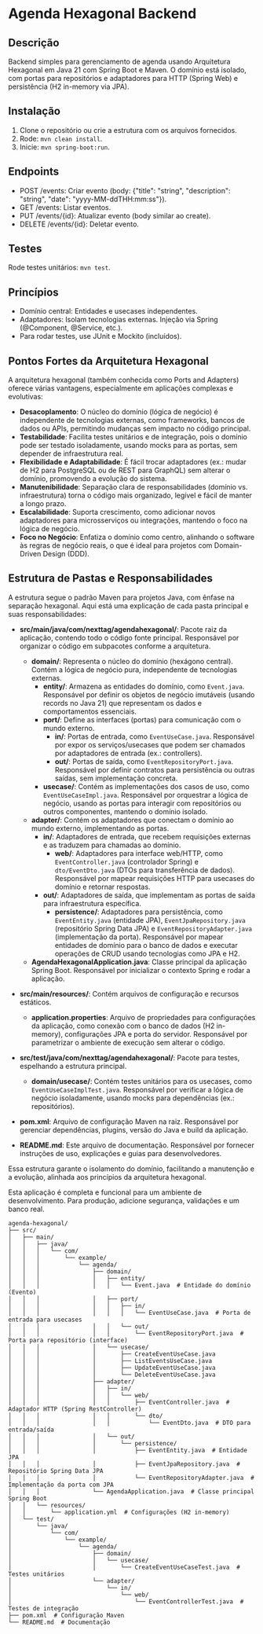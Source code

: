 # Agenda Hexagonal Backend

## Descrição
Backend simples para gerenciamento de agenda usando Arquitetura Hexagonal em Java 21 com Spring Boot e Maven. O domínio está isolado, com portas para repositórios e adaptadores para HTTP (Spring Web) e persistência (H2 in-memory via JPA).

## Instalação
1. Clone o repositório ou crie a estrutura com os arquivos fornecidos.
2. Rode: `mvn clean install`.
3. Inicie: `mvn spring-boot:run`.

## Endpoints
- POST /events: Criar evento (body: {"title": "string", "description": "string", "date": "yyyy-MM-ddTHH:mm:ss"}).
- GET /events: Listar eventos.
- PUT /events/{id}: Atualizar evento (body similar ao create).
- DELETE /events/{id}: Deletar evento.

## Testes
Rode testes unitários: `mvn test`.

## Princípios
- Domínio central: Entidades e usecases independentes.
- Adaptadores: Isolam tecnologias externas. Injeção via Spring (@Component, @Service, etc.).
- Para rodar testes, use JUnit e Mockito (incluídos).

## Pontos Fortes da Arquitetura Hexagonal
A arquitetura hexagonal (também conhecida como Ports and Adapters) oferece várias vantagens, especialmente em aplicações complexas e evolutivas:
- **Desacoplamento**: O núcleo do domínio (lógica de negócio) é independente de tecnologias externas, como frameworks, bancos de dados ou APIs, permitindo mudanças sem impacto no código principal.
- **Testabilidade**: Facilita testes unitários e de integração, pois o domínio pode ser testado isoladamente, usando mocks para as portas, sem depender de infraestrutura real.
- **Flexibilidade e Adaptabilidade**: É fácil trocar adaptadores (ex.: mudar de H2 para PostgreSQL ou de REST para GraphQL) sem alterar o domínio, promovendo a evolução do sistema.
- **Manutenibilidade**: Separação clara de responsabilidades (domínio vs. infraestrutura) torna o código mais organizado, legível e fácil de manter a longo prazo.
- **Escalabilidade**: Suporta crescimento, como adicionar novos adaptadores para microsserviços ou integrações, mantendo o foco na lógica de negócio.
- **Foco no Negócio**: Enfatiza o domínio como centro, alinhando o software às regras de negócio reais, o que é ideal para projetos com Domain-Driven Design (DDD).

## Estrutura de Pastas e Responsabilidades
A estrutura segue o padrão Maven para projetos Java, com ênfase na separação hexagonal. Aqui está uma explicação de cada pasta principal e suas responsabilidades:

- **src/main/java/com/nexttag/agendahexagonal/**: Pacote raiz da aplicação, contendo todo o código fonte principal. Responsável por organizar o código em subpacotes conforme a arquitetura.
    - **domain/**: Representa o núcleo do domínio (hexágono central). Contém a lógica de negócio pura, independente de tecnologias externas.
        - **entity/**: Armazena as entidades do domínio, como `Event.java`. Responsável por definir os objetos de negócio imutáveis (usando records no Java 21) que representam os dados e comportamentos essenciais.
        - **port/**: Define as interfaces (portas) para comunicação com o mundo externo.
            - **in/**: Portas de entrada, como `EventUseCase.java`. Responsável por expor os serviços/usecases que podem ser chamados por adaptadores de entrada (ex.: controllers).
            - **out/**: Portas de saída, como `EventRepositoryPort.java`. Responsável por definir contratos para persistência ou outras saídas, sem implementação concreta.
        - **usecase/**: Contém as implementações dos casos de uso, como `EventUseCaseImpl.java`. Responsável por orquestrar a lógica de negócio, usando as portas para interagir com repositórios ou outros componentes, mantendo o domínio isolado.
    - **adapter/**: Contém os adaptadores que conectam o domínio ao mundo externo, implementando as portas.
        - **in/**: Adaptadores de entrada, que recebem requisições externas e as traduzem para chamadas ao domínio.
            - **web/**: Adaptadores para interface web/HTTP, como `EventController.java` (controlador Spring) e `dto/EventDto.java` (DTOs para transferência de dados). Responsável por mapear requisições HTTP para usecases do domínio e retornar respostas.
        - **out/**: Adaptadores de saída, que implementam as portas de saída para infraestrutura específica.
            - **persistence/**: Adaptadores para persistência, como `EventEntity.java` (entidade JPA), `EventJpaRepository.java` (repositório Spring Data JPA) e `EventRepositoryAdapter.java` (implementação da porta). Responsável por mapear entidades de domínio para o banco de dados e executar operações de CRUD usando tecnologias como JPA e H2.
    - **AgendaHexagonalApplication.java**: Classe principal da aplicação Spring Boot. Responsável por inicializar o contexto Spring e rodar a aplicação.

- **src/main/resources/**: Contém arquivos de configuração e recursos estáticos.
    - **application.properties**: Arquivo de propriedades para configurações da aplicação, como conexão com o banco de dados (H2 in-memory), configurações JPA e porta do servidor. Responsável por parametrizar o ambiente de execução sem alterar o código.

- **src/test/java/com/nexttag/agendahexagonal/**: Pacote para testes, espelhando a estrutura principal.
    - **domain/usecase/**: Contém testes unitários para os usecases, como `EventUseCaseImplTest.java`. Responsável por verificar a lógica de negócio isoladamente, usando mocks para dependências (ex.: repositórios).

- **pom.xml**: Arquivo de configuração Maven na raiz. Responsável por gerenciar dependências, plugins, versão do Java e build da aplicação.

- **README.md**: Este arquivo de documentação. Responsável por fornecer instruções de uso, explicações e guias para desenvolvedores.

Essa estrutura garante o isolamento do domínio, facilitando a manutenção e a evolução, alinhada aos princípios da arquitetura hexagonal.

Esta aplicação é completa e funcional para um ambiente de desenvolvimento. Para produção, adicione segurança, validações e um banco real.



```aiignore
agenda-hexagonal/
├── src/
│   ├── main/
│   │   ├── java/
│   │   │   └── com/
│   │   │       └── example/
│   │   │           └── agenda/
│   │   │               ├── domain/
│   │   │               │   ├── entity/
│   │   │               │   │   └── Event.java  # Entidade do domínio (Evento)
│   │   │               │   ├── port/
│   │   │               │   │   ├── in/
│   │   │               │   │   │   └── EventUseCase.java  # Porta de entrada para usecases
│   │   │               │   │   └── out/
│   │   │               │   │       └── EventRepositoryPort.java  # Porta para repositório (interface)
│   │   │               │   └── usecase/
│   │   │               │       ├── CreateEventUseCase.java
│   │   │               │       ├── ListEventsUseCase.java
│   │   │               │       ├── UpdateEventUseCase.java
│   │   │               │       └── DeleteEventUseCase.java
│   │   │               ├── adapter/
│   │   │               │   ├── in/
│   │   │               │   │   └── web/
│   │   │               │   │       ├── EventController.java  # Adaptador HTTP (Spring RestController)
│   │   │               │   │       └── dto/
│   │   │               │   │           └── EventDto.java  # DTO para entrada/saída
│   │   │               │   └── out/
│   │   │               │       └── persistence/
│   │   │               │           ├── EventEntity.java  # Entidade JPA
│   │   │               │           ├── EventJpaRepository.java  # Repositório Spring Data JPA
│   │   │               │           └── EventRepositoryAdapter.java  # Implementação da porta com JPA
│   │   │               └── AgendaApplication.java  # Classe principal Spring Boot
│   │   └── resources/
│   │       └── application.yml  # Configurações (H2 in-memory)
│   └── test/
│       └── java/
│           └── com/
│               └── example/
│                   └── agenda/
│                       ├── domain/
│                       │   └── usecase/
│                       │       └── CreateEventUseCaseTest.java  # Testes unitários
│                       └── adapter/
│                           └── in/
│                               └── web/
│                                   └── EventControllerTest.java  # Testes de integração
├── pom.xml  # Configuração Maven
└── README.md  # Documentação
```